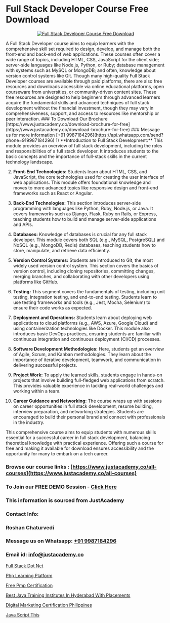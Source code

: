 # Full Stack Developer Course Free Download

<p align="center">
  <a href="https://justacademy.co/program-detail/full-stack-web-development">
    <img src="https://justacademy.co/storage2/program_images/1704700371.webp" alt="Full Stack Developer Course Free Download">
  </a>
</p>
A Full Stack Developer course aims to equip learners with the comprehensive skill set required to design, develop, and manage both the front-end and back-end of web applications. These courses often cover a wide range of topics, including HTML, CSS, JavaScript for the client side; server-side languages like Node.js, Python, or Ruby; database management with systems such as MySQL or MongoDB; and often, knowledge about version control systems like Git. Though many high-quality Full Stack Developer courses are available through paid platforms, there are also free resources and downloads accessible via online educational platforms, open courseware from universities, or community-driven content sites. These free resources are designed to help beginners through advanced learners acquire the fundamental skills and advanced techniques of full stack development without the financial investment, though they may vary in comprehensiveness, support, and access to resources like mentorship or peer interaction.
### To Download Our Brochure [https://www.justacademy.co/download-brochure-for-free](https://www.justacademy.co/download-brochure-for-free)
### Message us for more information [+91 9987184296](https://api.whatsapp.com/send?phone=919987184296)
1) **Introduction to Full Stack Development:** This module provides an overview of full stack development, including the roles and responsibilities of a full stack developer. It introduces students to the basic concepts and the importance of full-stack skills in the current technology landscape.

2) **Front-End Technologies:** Students learn about HTML, CSS, and JavaScript, the core technologies used for creating the user interface of web applications. This module offers foundational knowledge and moves to more advanced topics like responsive design and front-end frameworks such as React or Angular.

3) **Back-End Technologies:** This section introduces server-side programming with languages like Python, Ruby, Node.js, or Java. It covers frameworks such as Django, Flask, Ruby on Rails, or Express, teaching students how to build and manage server-side applications and APIs.

4) **Databases:** Knowledge of databases is crucial for any full stack developer. This module covers both SQL (e.g., MySQL, PostgreSQL) and NoSQL (e.g., MongoDB, Redis) databases, teaching students how to store, manipulate, and retrieve data efficiently.

5) **Version Control Systems:** Students are introduced to Git, the most widely used version control system. This section covers the basics of version control, including cloning repositories, committing changes, merging branches, and collaborating with other developers using platforms like GitHub.

6) **Testing:** This segment covers the fundamentals of testing, including unit testing, integration testing, and end-to-end testing. Students learn to use testing frameworks and tools (e.g., Jest, Mocha, Selenium) to ensure their code works as expected.

7) **Deployment and Operations:** Students learn about deploying web applications to cloud platforms (e.g., AWS, Azure, Google Cloud) and using containerization technologies like Docker. This module also introduces basic DevOps practices, ensuring students are familiar with continuous integration and continuous deployment (CI/CD) processes.

8) **Software Development Methodologies:** Here, students get an overview of Agile, Scrum, and Kanban methodologies. They learn about the importance of iterative development, teamwork, and communication in delivering successful projects.

9) **Project Work:** To apply the learned skills, students engage in hands-on projects that involve building full-fledged web applications from scratch. This provides valuable experience in tackling real-world challenges and working within a team.

10) **Career Guidance and Networking:** The course wraps up with sessions on career opportunities in full stack development, resume building, interview preparation, and networking strategies. Students are encouraged to build their personal brand and connect with professionals in the industry.

This comprehensive course aims to equip students with numerous skills essential for a successful career in full stack development, balancing theoretical knowledge with practical experience. Offering such a course for free and making it available for download ensures accessibility and the opportunity for many to embark on a tech career.

### Browse our course links : [https://www.justacademy.co/all-courses](https://www.justacademy.co/all-courses) 
### To Join our FREE DEMO Session - [Click Here](https://www.justacademy.co/register-for-course-demo)


### This information is sourced from JustAcademy
### Contact Info:
### Roshan Chaturvedi
### Message us on Whatsapp: [+91 9987184296](https://api.whatsapp.com/send?phone=919987184296)
### Email id: [info@justacademy.co](mailto:info@justacademy.co)
                
[Full Stack Dot Net](https://www.linkedin.com/pulse/full-stack-dot-net-justacademy-thane-8mgnc?trackingId=Tg2dAr7YVtNMbZpbF08vfg%3D%3D&lipi=urn%3Ali%3Apage%3Ad_flagship3_company_admin%3BQUUDXGyzQlqUHLkfVC%2F2FQ%3D%3D)

[Php Learning Platform](https://www.linkedin.com/pulse/php-learning-platform-justacademy-chandigarh-qe8re?trackingId=3PnhCrR%2BBgiU0%2BFtEaXXXw%3D%3D&lipi=urn%3Ali%3Apage%3Ad_flagship3_company_admin%3BXEu5pmfJRhGyaD1FCv74Lw%3D%3D)

[Free Pmp Certification](https://medium.com/@roneet705/free-pmp-certification-1f6d233cf93b)

[Best Java Training Institutes In Hyderabad With Placements](https://medium.com/@prempja40/best-java-training-institutes-in-hyderabad-with-placements-a9fee515e573)

[Digital Marketing Certification Philippines](https://justacademyin.github.io/justacademy/digital-marketing-certification-philippines)

[Java Script This](https://justacademyin.github.io/justacademy/java-script-this)

